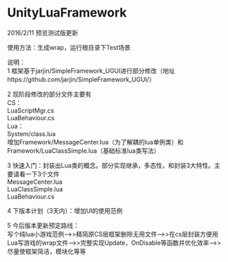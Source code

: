 # UnityLuaFramework
2016/2/11 预览测试版更新

使用方法：生成wrap，运行根目录下Test场景

说明：  
1 框架基于jarjin/SimpleFramework_UGUI进行部分修改（地址https://github.com/jarjin/SimpleFramework_UGUI/）  

2 现阶段修改的部分文件主要有  
  CS：  
    LuaScriptMgr.cs  
    LuaBehaviour.cs  
  Lua：  
    System/class.lua  
    增加Framework/MessageCenter.lua（为了解耦的lua单例类）和Framework/LuaClassSimple.lua（基础标准lua类写法）  

3 快速入门：封装出Lua类的概念。部分实现继承，多态性，和封装3大特性。主要请看一下3个文件  
  MessageCenter.lua     
  LuaClassSimple.lua  
  LuaBehaviour.cs  
    
4 下版本计划（3天内）：增加UI的使用范例  
    
5 今后版本更新预定路线：  
    写个纯lua小游戏范例-->>精简原CS层框架删除无用文件-->>在cs层封装方便用Lua写游戏的wrap文件-->>完整实现Update，OnDisable等函数并优化效率-->>  尽量使框架简洁，模块化等等  
  
    
  
